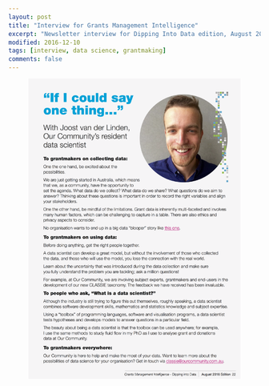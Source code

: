 ```yaml
---
layout: post
title: "Interview for Grants Management Intelligence"
excerpt: "Newsletter interview for Dipping Into Data edition, August 2016"
modified: 2016-12-10
tags: [interview, data science, grantmaking]
comments: false
---
```


<figure>
	<a href="/images/GMI interview.pdf"><img src="/images/GMI interview.png"></a>
</figure>
